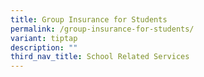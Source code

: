 ```yaml
---
title: Group Insurance for Students
permalink: /group-insurance-for-students/
variant: tiptap
description: ""
third_nav_title: School Related Services
---
```

